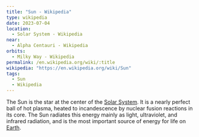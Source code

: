 ```yaml
---
title: "Sun - Wikipedia"
type: wikipedia
date: 2023-07-04
location:
  - Solar System - Wikipedia
near:
  - Alpha Centauri - Wikipedia 
orbits:
  - Milky Way - Wikipedia
permalink: /en.wikipedia.org/wiki/:title
wikipedia: "https://en.wikipedia.org/wiki/Sun"
tags:
  - Sun
  - Wikipedia
---
```

The Sun is the star at the center of the [Solar System](/en.wikipedia.org/wiki/Solar_System). It is a nearly perfect ball of hot plasma, heated to incandescence by nuclear fusion reactions in its core. The Sun radiates this energy mainly as light, ultraviolet, and infrared radiation, and is the most important source of energy for life on [Earth](/en.wikipedia.org/wiki/Earth).